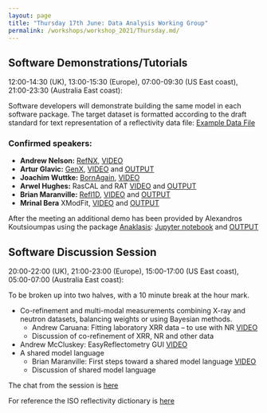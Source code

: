 ```yaml
---
layout: page
title: "Thursday 17th June: Data Analysis Working Group"
permalink: /workshops/workshop_2021/Thursday.md/
---
```


## Software Demonstrations/Tutorials
12:00-14:30 (UK), 13:00-15:30 (Europe), 07:00-09:30 (US East coast), 21:00-23:30 (Australia East coast): 

Software developers will demonstrate building the same model in each software package.
The target dataset is formatted according to the draft standard for text representation of a reflectivity data file: 
[Example Data File](https://github.com/reflectivity/reflectivity.github.io/blob/master/workshops/workshop_2021/ORSO_example.ort)


### Confirmed speakers:
- **Andrew Nelson:** [RefNX](https://www.github.com/refnx/refnx), [VIDEO](https://youtu.be/z1rbNRacXgI)
- **Artur Glavic:** [GenX](https://aglavic.github.io/genx/index.html), [VIDEO](https://youtu.be/lNpGE7aYut0) and [OUTPUT](https://github.com/reflectivity/reflectivity.github.io/blob/master/workshops/workshop_2021/ORSO_analysis_results_genx.pdf)
- **Joachim Wuttke:** [BornAgain](http://bornagainproject.org), [VIDEO](https://youtu.be/mcnrt-9NLD4)
- **Arwel Hughes:** RasCAL and RAT [VIDEO](https://youtu.be/XOO3qTv4nCU) and [OUTPUT](https://github.com/reflectivity/reflectivity.github.io/blob/master/workshops/workshop_2021/orsoPolymerResults_RasCAL.pdf)
- **Brian Maranville:** [Refl1D](https://github.com/reflectometry/refl1d), [VIDEO](https://youtu.be/ksqqiNGzhMA) and [OUTPUT](https://github.com/reflectivity/reflectivity.github.io/blob/master/workshops/workshop_2021/refl1d_outputs.pdf)
- **Mrinal Bera** XModFit, [VIDEO](https://youtu.be/3fPRXJQ2e3M) and [OUTPUT](https://github.com/reflectivity/reflectivity.github.io/blob/master/workshops/workshop_2021/XModFit%20Neutron%20Data%20Fitting.pdf)

After the meeting an additional demo has been provided by Alexandros Koutsioumpas using the package [Anaklasis](https://github.com/alexandros-koutsioumpas/anaklasis): [Jupyter notebook](https://github.com/alexandros-koutsioumpas/anaklasis/blob/main/examples-Jupyter/ORSO_example.ipynb) and [OUTPUT](https://github.com/reflectivity/reflectivity.github.io/blob/master/workshops/workshop_2021/ORSO_example_with_anaklasis.pdf)

## Software Discussion Session 
20:00-22:00 (UK), 21:00-23:00 (Europe), 15:00-17:00 (US East coast), 05:00-07:00 (Australia East coast): 

To be broken up into two halves, with a 10 minute break at the hour mark.
- Co-refinement and multi-modal measurements combining X-ray and neutron datasets, balancing weights or using Bayesian methods.
  - Andrew Caruana: Fitting laboratory XRR data – to use with NR [VIDEO](https://youtu.be/nNSPWyuhFQ0)
  - Discussion of co-refinement of XRR, NR and other data
- Andrew McCluskey: EasyReflectometry GUI [VIDEO](https://youtu.be/t3GdAi8hq4k)
- A shared model language
  - Brian Maranville: First steps toward a shared model language [VIDEO](https://youtu.be/c9z2xt2X6U4)
  - Discussion of shared model language

The chat from the session is [here](https://github.com/reflectivity/reflectivity.github.io/blob/master/workshops/workshop_2021/DAmeeting_saved_chat.txt)

For reference the ISO reflectivity dictionary is [here](https://www.iso.org/obp/ui/#iso:std:iso:16413:ed-2:v1:en)

